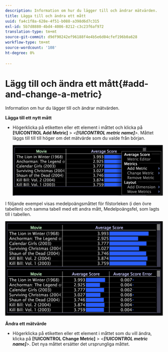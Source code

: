```yaml
---
description: Information om hur du lägger till och ändrar mätvärden.
title: Lägga till och ändra ett mått
uuid: fa4c1f8a-628e-4f51-b088-a398d6d7c315
exl-id: 5b7d8880-4bd4-4086-8212-c3c23f6af972
translation-type: tm+mt
source-git-commit: d9df90242ef96188f4e4b5e6d04cfef196b0a628
workflow-type: tm+mt
source-wordcount: '108'
ht-degree: 0%

---
```


# Lägg till och ändra ett mått{#add-and-change-a-metric}

Information om hur du lägger till och ändrar mätvärden.

**Lägga till ett nytt mått**

* Högerklicka på etiketten eller ett element i måttet och klicka på **[!UICONTROL Add Metric]** > *&lt;**[!UICONTROL metric name]**>.* Måttet läggs till till till höger om det mätvärde som du valde från början.

   ![](assets/mnu_Table_AddMetric.png)

I följande exempel visas medelpoängsmåttet för filstorleken (i den övre tabellen) och samma tabell med ett andra mått, Medelpoängsfel, som lagts till i tabellen.

![](assets/vis_Table_AddMetric.png)

**Ändra ett mätvärde**

* Högerklicka på etiketten eller ett element i måttet som du vill ändra, klicka på **[!UICONTROL Change Metric]** > *&lt;**[!UICONTROL metric name]**>*. Det nya måttet ersätter det ursprungliga måttet.
